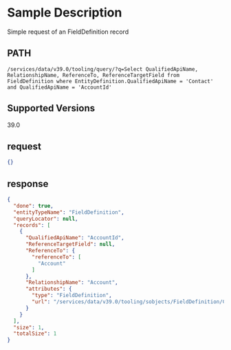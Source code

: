# Sample Description
Simple request of an FieldDefinition record

## PATH
```
/services/data/v39.0/tooling/query/?q=Select QualifiedApiName, RelationshipName, ReferenceTo, ReferenceTargetField from FieldDefinition where EntityDefinition.QualifiedApiName = 'Contact' and QualifiedApiName = 'AccountId'
```
## Supported Versions
39.0

## request
 ```json
 {}
```

## response
```json
{
  "done": true,
  "entityTypeName": "FieldDefinition",
  "queryLocator": null,
  "records": [
    {
      "QualifiedApiName": "AccountId",
      "ReferenceTargetField": null,
      "ReferenceTo": {
        "referenceTo": [
          "Account"
        ]
      },
      "RelationshipName": "Account",
      "attributes": {
        "type": "FieldDefinition",
        "url": "/services/data/v39.0/tooling/sobjects/FieldDefinition/Contact.Account"
      }
    }
  ],
  "size": 1,
  "totalSize": 1
}
```
